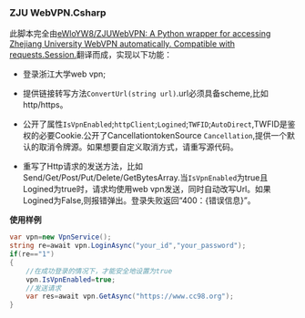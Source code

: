 ### ZJU WebVPN.Csharp

此脚本完全由[eWloYW8/ZJUWebVPN: A Python wrapper for accessing Zhejiang University WebVPN automatically. Compatible with requests.Session.](https://github.com/eWloYW8/ZJUWebVPN)翻译而成，实现以下功能：

- 登录浙江大学web vpn;

- 提供链接转写方法`ConvertUrl(string url)`.url必须具备scheme,比如http/https。

- 公开了属性`IsVpnEnabled`;`httpClient`;`Logined`;`TWFID`;`AutoDirect`,TWFID是鉴权的必要Cookie.公开了CancellationtokenSource `Cancellation`,提供一个默认的取消令牌源。如果想要自定义取消方式，请重写源代码。

- 重写了Http请求的发送方法，比如Send/Get/Post/Put/Delete/GetBytesArray.当`IsVpnEnabled`为true且Logined为true时，请求均使用web vpn发送，同时自动改写Url。如果Logined为False,则报错弹出。登录失败返回“400：{错误信息}”。

**使用样例**

```csharp
var vpn=new VpnService();
string re=await vpn.LoginAsync("your_id","your_password");
if(re=="1")
{
    //在成功登录的情况下，才能安全地设置为true
    vpn.IsVpnEnabled=true;
    //发送请求
    var res=await vpn.GetAsync("https://www.cc98.org");
}

```
